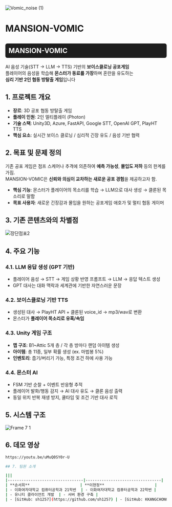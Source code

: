
![Vomic_noise (1)](https://github.com/user-attachments/assets/b2021fb2-5d06-4c00-a952-8591659b6f40)
# MANSION-VOMIC
<h2 style="background:#1e1e1e; color:white; padding:10px; border-radius:6px;">
MANSION-VOMIC
</h2>

AI 음성 기술(STT → LLM → TTS) 기반의 **보이스클로닝 공포게임**  
플레이어의 음성을 학습해 **몬스터가 동료를 가장**하며 혼란을 유도하는  
**심리 기반 2인 협동 방탈출 게임**입니다


## 1. 프로젝트 개요

- **장르**: 3D 공포 협동 방탈출 게임  
- **플레이 인원**: 2인 멀티플레이 (Photon)  
- **기술 스택**: Unity3D, Azure, FastAPI, Google STT, OpenAI GPT, PlayHT TTS  
- **핵심 요소**: 실시간 보이스 클로닝 / 심리적 긴장 유도 / 음성 기반 협력


## 2. 목표 및 문제 정의

기존 공포 게임은 점프 스케어나 추격에 의존하여 **예측 가능성**, **몰입도 저하** 등의 한계를 가짐.  
MANSION-VOMIC은 **신뢰와 의심이 교차하는 새로운 공포 경험**을 제공하고자 함.

- **핵심 기능**: 몬스터가 플레이어의 목소리를 학습 → LLM으로 대사 생성 → 클론된 목소리로 말함  
- **목표 사용자**: 새로운 긴장감과 몰입을 원하는 공포게임 애호가 및 멀티 협동 게이머


## 3. 기존 콘텐츠와의 차별점
![장단점표2](https://github.com/user-attachments/assets/6f9283dc-ff60-4079-aa21-6b5b3d3454cb)


## 4. 주요 기능

### 4.1. LLM 응답 생성 (GPT 기반)

- 플레이어 음성 → STT → 게임 상황 반영 프롬프트 → LLM → 응답 텍스트 생성
- GPT 대사는 대화 맥락과 세계관에 기반한 자연스러운 문장

### 4.2. 보이스클로닝 기반 TTS

- 생성된 대사 → PlayHT API + 클론된 voice_id → mp3/wav로 변환
- 몬스터가 **플레이어 목소리로 유혹/속임**

### 4.3. Unity 게임 구조

- **맵 구조**: B1~Attic 5개 층 / 각 층 방마다 랜덤 아이템 생성
- **아이템**: 총 11종, 일부 확률 생성 (ex. 마법봉 5%)
- **인벤토리**: 줍기/버리기 가능, 특정 조건 하에 사용 가능

### 4.4. 몬스터 AI

- FSM 기반 순찰 + 이벤트 반응형 추적
- 플레이어 발화/행동 감지 → AI 대사 유도 → 클론 음성 출력
- 동일 위치 반복 재생 방지, 쿨타임 및 조건 기반 대사 로직


## 5. 시스템 구조
![Frame 7 1](https://github.com/user-attachments/assets/84b62785-7a3b-42aa-b829-fb451e97cc3d)

## 6. 데모 영상
   ```bash
   https://youtu.be/uMuQ0SY0r-U

## 7. 팀원 소개

|||
|---------------------------------|---------------------------------|
| **손서희**                      | **이현정**                      |
| - 이화여자대학교 컴퓨터공학과 21학번  | - 이화여자대학교 컴퓨터공학과 22학번 |
| - 유니티 클라이언트 개발  | - 서버 환경 구축 |
| - [GitHub: sh1257](https://github.com/sh1257) | - [GitHub: KKANGCHONG](https://github.com/KKANGCHONG) |

